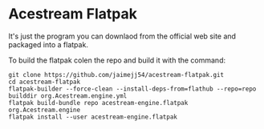 # Acestream Flatpak
It's just the program you can downlaod from the official web site and packaged into a flatpak.

To build the flatpak colen the repo and build it with the command:
```
git clone https://github.com/jaimejj54/acestream-flatpak.git
cd acestream-flatpak
flatpak-builder --force-clean --install-deps-from=flathub --repo=repo builddir org.Acestream.engine.yml
flatpak build-bundle repo acestream-engine.flatpak org.Acestream.engine
flatpak install --user acestream-engine.flatpak
```
